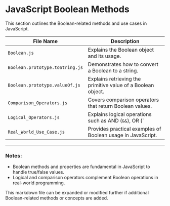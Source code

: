 # JavaScript Boolean Methods

This section outlines the Boolean-related methods and use cases in JavaScript.

| File Name                             | Description                                        |
|---------------------------------------|----------------------------------------------------|
| `Boolean.js`                          | Explains the Boolean object and its usage.         |
| `Boolean.prototype.toString.js`       | Demonstrates how to convert a Boolean to a string. |
| `Boolean.prototype.valueOf.js`        | Explains retrieving the primitive value of a Boolean object. |
| `Comparison_Operators.js`             | Covers comparison operators that return Boolean values. |
| `Logical_Operators.js`                | Explains logical operations such as AND (`&&`), OR (`||`), NOT (`!`). |
| `Real_World_Use_Case.js`              | Provides practical examples of Boolean usage in JavaScript. |

---

### Notes:
- Boolean methods and properties are fundamental in JavaScript to handle true/false values.
- Logical and comparison operators complement Boolean operations in real-world programming.

This markdown file can be expanded or modified further if additional Boolean-related methods or concepts are added.
